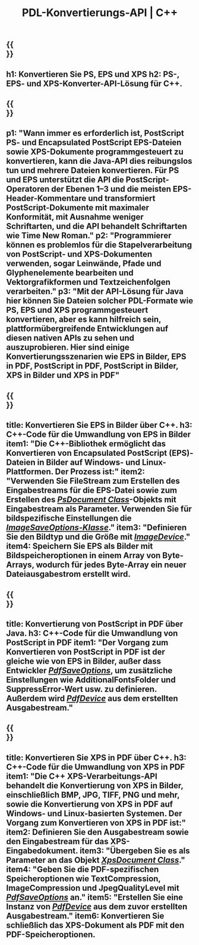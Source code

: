 ﻿---
translation: true
template: /_templates/_conversion-cpp.md
title: PDL-Konvertierungs-API | C++
url: /cpp/conversion/
description: Konvertieren Sie PS, EPS und XPS in PDF und Bilder, einschließlich BMP, JPG, PNG und TIFF, indem Sie die C++-Bibliothek mit der Aspose.Page PDL-Konvertierungsfunktion verwenden.
family: page
platformtag: cpp
feature: conversion
---

{{<section banner>}}
---
h1: Konvertieren Sie PS, EPS und XPS
h2: PS-, EPS- und XPS-Konverter-API-Lösung für C++.
---

{{<section overview>}}
---
p1: "Wann immer es erforderlich ist, PostScript PS- und Encapsulated PostScript EPS-Dateien sowie XPS-Dokumente programmgesteuert zu konvertieren, kann die Java-API dies reibungslos tun und mehrere Dateien konvertieren. Für PS und EPS unterstützt die API die PostScript-Operatoren der Ebenen 1–3 und die meisten EPS-Header-Kommentare und transformiert PostScript-Dokumente mit maximaler Konformität, mit Ausnahme weniger Schriftarten, und die API behandelt Schriftarten wie Time New Roman."
p2: "Programmierer können es problemlos für die Stapelverarbeitung von PostScript- und XPS-Dokumenten verwenden, sogar Leinwände, Pfade und Glyphenelemente bearbeiten und Vektorgrafikformen und Textzeichenfolgen verarbeiten."
p3: "Mit der API-Lösung für Java hier können Sie Dateien solcher PDL-Formate wie PS, EPS und XPS programmgesteuert konvertieren, aber es kann hilfreich sein, plattformübergreifende Entwicklungen auf diesen nativen APIs zu sehen und auszuprobieren. Hier sind einige Konvertierungsszenarien wie EPS in Bilder, EPS in PDF, PostScript in PDF, PostScript in Bilder, XPS in Bilder und XPS in PDF"
---

{{<section feature1>}}
---
title: Konvertieren Sie EPS in Bilder über C++.
h3: C++-Code für die Umwandlung von EPS in Bilder
item1: "Die C++-Bibliothek ermöglicht das Konvertieren von Encapsulated PostScript (EPS)-Dateien in Bilder auf Windows- und Linux-Plattformen. Der Prozess ist:"
item2: "Verwenden Sie FileStream zum Erstellen des Eingabestreams für die EPS-Datei sowie zum Erstellen des [*PsDocument Class*](https://reference.aspose.com/page/cpp/class/aspose.page.e_p_s.ps_document)-Objekts mit Eingabestream als Parameter. Verwenden Sie für bildspezifische Einstellungen die [*ImageSaveOptions-Klasse*](https://reference.aspose.com/page/cpp/class/aspose.page.e_p_s.device.image_save_options)."
item3: "Definieren Sie den Bildtyp und die Größe mit [*ImageDevice*](https://reference.aspose.com/page/cpp/class/aspose.page.e_p_s.device.image_device)."
item4: Speichern Sie EPS als Bilder mit Bildspeicheroptionen in einem Array von Byte-Arrays, wodurch für jedes Byte-Array ein neuer Dateiausgabestrom erstellt wird.
---


{{<section feature2>}}
---
title: Konvertierung von PostScript in PDF über Java.
h3: C++-Code für die Umwandlung von PostScript in PDF
item1: "Der Vorgang zum Konvertieren von PostScript in PDF ist der gleiche wie von EPS in Bilder, außer dass Entwickler [*PdfSaveOptions*](https://reference.aspose.com/page/cpp/class/aspose.page.e_p_s.device.pdf_save_options), um zusätzliche Einstellungen wie AdditionalFontsFolder und SuppressError-Wert usw. zu definieren. Außerdem wird [*PdfDevice*](https://reference.aspose.com/page/cpp/class/aspose.page.e_p_s.device.pdf_device) aus dem erstellten Ausgabestream."
---

{{<section feature3>}}
---
title: Konvertieren Sie XPS in PDF über C++.
h3: C++-Code für die Umwandlung von XPS in PDF
item1: "Die C++ XPS-Verarbeitungs-API behandelt die Konvertierung von XPS in Bilder, einschließlich BMP, JPG, TIFF, PNG und mehr, sowie die Konvertierung von XPS in PDF auf Windows- und Linux-basierten Systemen. Der Vorgang zum Konvertieren von XPS in PDF ist:"
item2: Definieren Sie den Ausgabestream sowie den Eingabestream für das XPS-Eingabedokument.
item3: "Übergeben Sie es als Parameter an das Objekt [*XpsDocument Class*](https://reference.aspose.com/page/cpp/class/aspose.page.x_p_s.xps_document)."
item4: "Geben Sie die PDF-spezifischen Speicheroptionen wie TextCompression, ImageCompression und JpegQualityLevel mit [*PdfSaveOptions*](https://reference.aspose.com/page/cpp/class/aspose.page.x_p_s.presentation.pdf.pdf_save_options) an."
item5: "Erstellen Sie eine Instanz von [*PdfDevice*](https://reference.aspose.com/page/cpp/class/aspose.page.x_p_s.presentation.pdf.pdf_device) aus dem zuvor erstellten Ausgabestream."
item6: Konvertieren Sie schließlich das XPS-Dokument als PDF mit den PDF-Speicheroptionen.
---

